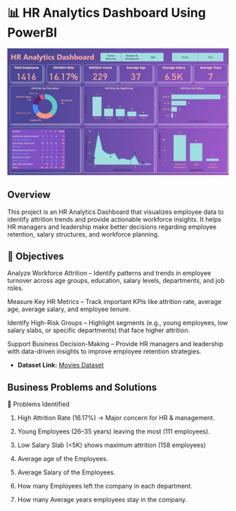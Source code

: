 # 📊 HR Analytics Dashboard Using PowerBI
![](https://github.com/SurendraPatidar1/HR-Analytics-Dashboard/blob/main/Screenshot%202025-08-17%20121210.png)

## Overview
This project is an HR Analytics Dashboard that visualizes employee data to identify attrition trends and provide actionable workforce insights. It helps HR managers and leadership make better decisions regarding employee retention, salary structures, and workforce planning.

## 🎯 Objectives
Analyze Workforce Attrition – Identify patterns and trends in employee turnover across age groups, education, salary levels, departments, and job roles.

Measure Key HR Metrics – Track important KPIs like attrition rate, average age, average salary, and employee tenure.

Identify High-Risk Groups – Highlight segments (e.g., young employees, low salary slabs, or specific departments) that face higher attrition.

Support Business Decision-Making – Provide HR managers and leadership with data-driven insights to improve employee retention strategies.

- **Dataset Link:** [Movies Dataset](https://github.com/SurendraPatidar1/Weather_Data_Analysis_Using-Pandas/blob/main/file.csv)

## Business Problems and Solutions

🔴 Problems Identified

1. High Attrition Rate (16.17%) → Major concern for HR & management.

2. Young Employees (26–35 years) leaving the most (111 employees).

3. Low Salary Slab (<5K) shows maximum attrition (158 employees)

4. Average age of the Employees.

5. Average Salary of the Employees.

6. How many Employees left the company in each department.

7. How many Average years employees stay in the company.

